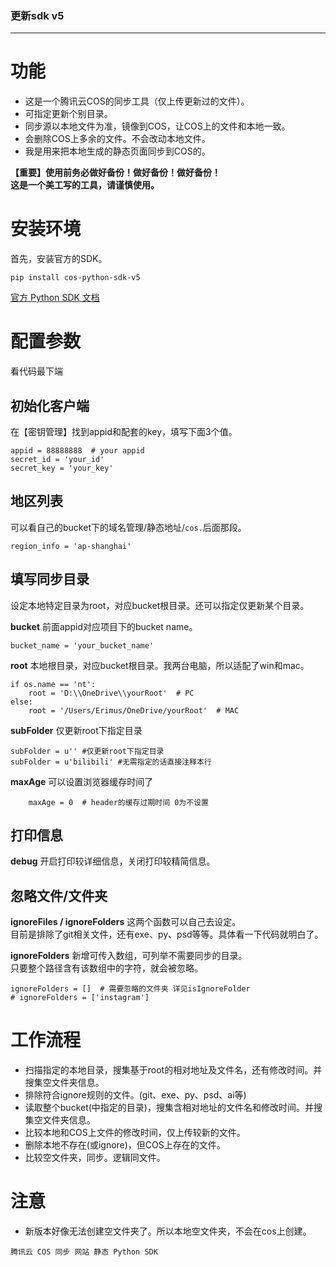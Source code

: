 ### 更新sdk v5

---

# 功能
* 这是一个腾讯云COS的同步工具（仅上传更新过的文件）。
* 可指定更新个别目录。
* 同步源以本地文件为准，镜像到COS，让COS上的文件和本地一致。
* 会删除COS上多余的文件。不会改动本地文件。
* 我是用来把本地生成的静态页面同步到COS的。

**【重要】使用前务必做好备份！做好备份！做好备份！  
这是一个美工写的工具，请谨慎使用。**

# 安装环境
首先，安装官方的SDK。
```
pip install cos-python-sdk-v5
```
[官方 Python SDK 文档](https://cloud.tencent.com/document/product/436/12270)

# 配置参数
看代码最下端
## 初始化客户端
在【密钥管理】找到appid和配套的key，填写下面3个值。
```
appid = 88888888  # your appid
secret_id = 'your_id'
secret_key = 'your_key'
```

## 地区列表
可以看自己的bucket下的域名管理/静态地址/`cos.`后面那段。
```
region_info = 'ap-shanghai'
```

## 填写同步目录
设定本地特定目录为root，对应bucket根目录。还可以指定仅更新某个目录。

**bucket** 前面appid对应项目下的bucket name。
```
bucket_name = 'your_bucket_name'
```

**root** 本地根目录，对应bucket根目录。我两台电脑，所以适配了win和mac。
```
if os.name == 'nt':
    root = 'D:\\OneDrive\\yourRoot'  # PC
else:
    root = '/Users/Erimus/OneDrive/yourRoot'  # MAC
```

**subFolder** 仅更新root下指定目录
```
subFolder = u'' #仅更新root下指定目录
subFolder = u'bilibili' #无需指定的话直接注释本行
```

**maxAge** 可以设置浏览器缓存时间了
```
    maxAge = 0  # header的缓存过期时间 0为不设置
```

## 打印信息
**debug** 开启打印较详细信息，关闭打印较精简信息。

## 忽略文件/文件夹
**ignoreFiles / ignoreFolders** 这两个函数可以自己去设定。  
目前是排除了git相关文件，还有exe、py、psd等等。具体看一下代码就明白了。  

**ignoreFolders** 新增可传入数组，可列举不需要同步的目录。  
只要整个路径含有该数组中的字符，就会被忽略。
```
ignoreFolders = []  # 需要忽略的文件夹 详见isIgnoreFolder
# ignoreFolders = ['instagram']
```

# 工作流程
* 扫描指定的本地目录，搜集基于root的相对地址及文件名，还有修改时间。并搜集空文件夹信息。
* 排除符合ignore规则的文件。(git、exe、py、psd、ai等)
* 读取整个bucket(中指定的目录)，搜集含相对地址的文件名和修改时间。并搜集空文件夹信息。
* 比较本地和COS上文件的修改时间，仅上传较新的文件。
* 删除本地不存在(或ignore)，但COS上存在的文件。
* 比较空文件夹，同步。逻辑同文件。

# 注意
- 新版本好像无法创建空文件夹了。所以本地空文件夹，不会在cos上创建。

`腾讯云 COS 同步 网站 静态 Python SDK`
